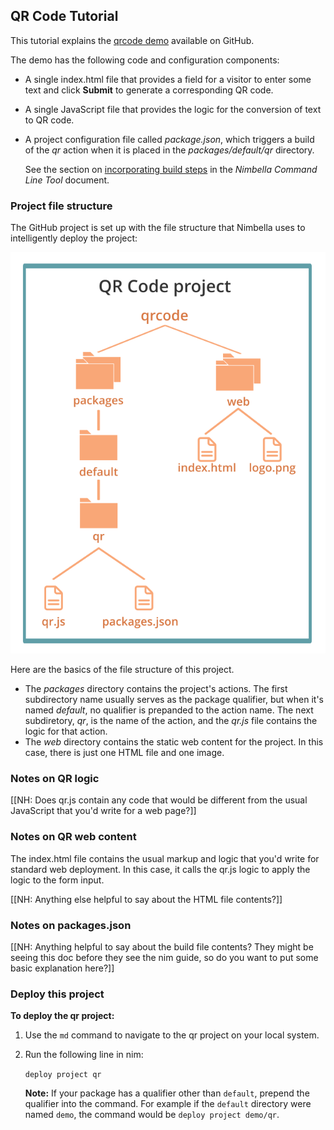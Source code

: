 ## QR Code Tutorial

This tutorial explains the [qrcode demo](https://github.com/nimbella/demo-projects/tree/master/qrcode)  available on GitHub.

The demo has the following code and configuration components:

- A  single index.html file that provides a field for a visitor to enter some text and click **Submit** to generate a corresponding QR code.
- A single JavaScript file that provides the logic for the conversion of text to QR code.
- A project configuration file called *package.json*, which triggers a build of the *qr* action when it is placed in the *packages/default/qr* directory.

   See the section on [incorporating build steps](LINK) in the *Nimbella Command Line Tool* document.

### Project file structure

The GitHub project is set up with the file structure that Nimbella uses to intelligently deploy the project:

![](assets/qrcodetutorial-11520868.svg)

Here are the basics of the file structure of this project.

- The *packages* directory contains the project's actions. The first subdirectory name usually serves as the package qualifier, but when it's named *default*, no qualifier is prepanded to the action name. The next subdiretory, *qr*, is the name of the action, and the *qr.js* file contains the logic for that action.
- The *web* directory contains the static web content for the project. In this case, there is just one HTML file and one image.

### Notes on QR logic

\[\[NH: Does qr.js contain any code that would be different from the usual JavaScript that you'd write for  a web page?]]

### Notes on QR web content

The index.html file contains the usual markup and logic that you'd write for standard web deployment. In this case, it calls the qr.js logic to apply the logic to the form input.

\[\[NH: Anything else helpful to say about the HTML file contents?]]

### Notes on packages.json
\[\[NH: Anything  helpful to say about the build file contents? They might be seeing this doc before they see the nim guide, so do you want to put some basic explanation here?]]

### Deploy this project

**To deploy the qr project:**
1. Use the `md` command to navigate to the qr project on your local system.
2. Run the following line in nim:

   `deploy project qr`

   **Note:** If your package has a qualifier other than `default`, prepend the qualifier into the command. For example if the `default` directory were named `demo`, the command would be `deploy project demo/qr`.
